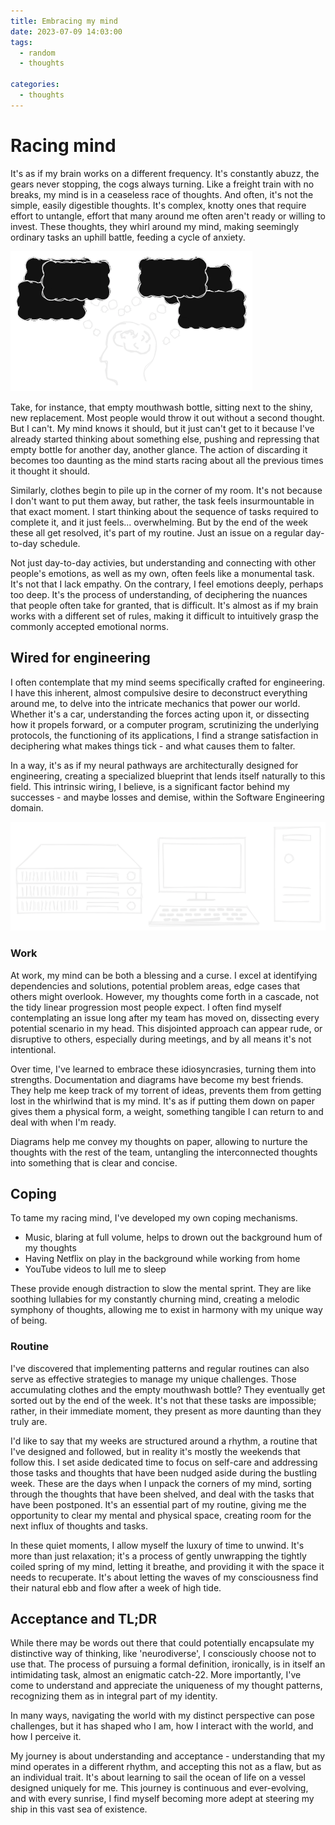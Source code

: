 ```yaml
---
title: Embracing my mind
date: 2023-07-09 14:03:00
tags:
  - random
  - thoughts

categories:
  - thoughts
---
```


# Racing mind

<p>It's as if my brain works on a different frequency. It's constantly abuzz,
the gears never stopping, the cogs always turning. Like a freight train
with no breaks, my mind is in a ceaseless race of thoughts. And often,
it's not the simple, easily digestible thoughts. It's complex, knotty
ones that require effort to untangle, effort that many around me often aren't ready
or willing to invest. These thoughts, they whirl around my mind, making seemingly
ordinary tasks an uphill battle, feeding a cycle of anxiety.</p>

![Multiple thoughts](images/embracing-my-mind/multiple-thoughts.png)

<p>Take, for instance, that empty mouthwash bottle, sitting next to the shiny,
new replacement. Most people would throw it out without a second thought.
But I can't. My mind knows it should, but it just can't get to it because
I've already started thinking about something else, pushing and repressing that
empty bottle for another day, another glance. The action of discarding it
becomes too daunting as the mind starts racing about all the previous
times it thought it should.</p>

<p>Similarly, clothes begin to pile up in the corner of my room.
It's not because I don't want to put them away, but rather,
the task feels insurmountable in that exact moment.
I start thinking about the sequence
of tasks required to complete it, and it just feels... overwhelming. 
But by the end of the week these all get resolved, it's part of my routine.
Just an issue on a regular day-to-day schedule.</p>

<p>Not just day-to-day activies, but understanding and connecting with other people's emotions, as well as my own,
often feels like a monumental task. It's not that I lack empathy. On the contrary,
I feel emotions deeply, perhaps too deep.
It's the process of understanding, of deciphering the nuances that people often
take for granted, that is difficult. It's almost as if my brain works
with a different set of rules, making it difficult to intuitively grasp the commonly
accepted emotional norms.</p>

## Wired for engineering

<p>I often contemplate that my mind seems specifically crafted for engineering.
I have this inherent, almost compulsive desire to deconstruct everything
around me, to delve into the intricate mechanics that power our world.
Whether it's a car, understanding the forces acting upon it, or dissecting
how it propels forward, or a computer program, scrutinizing the underlying
protocols, the functioning of its applications, I find a strange satisfaction
in deciphering what makes things tick - and what causes them to falter.</p>

<p>In a way, it's as if my neural pathways are architecturally designed for
engineering, creating a specialized blueprint that lends itself naturally
to this field. This intrinsic wiring, I believe, is a significant factor behind my
successes - and maybe losses and demise, within the Software Engineering domain.</p>

![Computers and servers](images/embracing-my-mind/computers-and-servers.png)

### Work

<p>At work, my mind can be both a blessing and a curse. I excel at identifying
dependencies and solutions, potential problem areas, edge cases that others might overlook. However, my thoughts come forth in a cascade, not the tidy linear
progression most people expect. I often find myself contemplating an issue long after
my team has moved on, dissecting every potential scenario in my head.
This disjointed approach can appear rude, or disruptive to others, especially
during meetings, and by all means it's not intentional.</p>

<p>Over time, I've learned to embrace these idiosyncrasies, turning them into strengths.
Documentation and diagrams have become my best friends. They help me keep track
of my torrent of ideas, prevents them from getting lost in the whirlwind
that is my mind. It's as if putting them down on paper gives them a physical form,
a weight, something tangible I can return to and deal with when I'm ready.</p>

<p>Diagrams help me convey my thoughts on paper, allowing to nurture the thoughts
with the rest of the team, untangling the interconnected thoughts into something
that is clear and concise.</p>

## Coping

<p>To tame my racing mind, I've developed my own coping mechanisms.</p>

- Music, blaring at full volume, helps to drown out the background hum of my thoughts
- Having Netflix on play in the background while working from home
- YouTube videos to lull me to sleep

<p>These provide enough distraction to slow the mental sprint.
They are like soothing lullabies for my constantly churning mind, creating a melodic
symphony of thoughts, allowing me to exist in harmony with my unique way of being.</p>

### Routine

<p>I've discovered that implementing patterns and regular routines can also serve as
effective strategies to manage my unique challenges.
Those accumulating clothes and the empty mouthwash bottle?
They eventually get sorted out by the end of the week.
It's not that these tasks are impossible; rather, in their immediate moment,
they present as more daunting than they truly are.</p>

<p>I'd like to say that my weeks are structured around a rhythm, a routine that I've
designed and followed, but in reality it's mostly the weekends that follow this.
I set aside dedicated time to focus on self-care and addressing those tasks and thoughts
that have been nudged aside during the bustling week.
These are the days when I unpack the corners of my mind, sorting through the
thoughts that have been shelved, and deal with the tasks that have been postponed.
It's an essential part of my routine, giving me the opportunity to clear my mental
and physical space, creating room for the next influx of thoughts and tasks.</p>

<p>In these quiet moments, I allow myself the luxury of time to unwind.
It's more than just relaxation; it's a process of gently unwrapping the tightly
coiled spring of my mind, letting it breathe, and providing it with the space it
needs to recuperate. It's about letting the waves of my consciousness find their
natural ebb and flow after a week of high tide.</p>

## Acceptance and TL;DR

<p>While there may be words out there that could potentially encapsulate
my distinctive way of thinking, like 'neurodiverse', I consciously
choose not to use that. The process of pursuing a formal definition, ironically,
is in itself an intimidating task, almost an enigmatic catch-22.
More importantly, I've come to understand and appreciate the uniqueness of my thought
patterns, recognizing them as in integral part of my identity.</p>

<p>In many ways, navigating the world with my distinct perspective can pose challenges,
but it has shaped who I am, how I interact with the world, and how I perceive it.</p>

<p>My journey is about understanding and acceptance - understanding that my mind operates
in a different rhythm, and accepting this not as a flaw, but
as an individual trait. It's about learning to sail the ocean of life on a vessel
designed uniquely for me. This journey is continuous and ever-evolving, and
with every sunrise, I find myself becoming more adept at steering my ship in this vast
sea of existence.</p>
